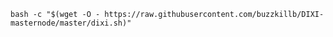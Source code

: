```bash -c "$(wget -O - https://raw.githubusercontent.com/buzzkillb/DIXI-masternode/master/dixi.sh)"```
